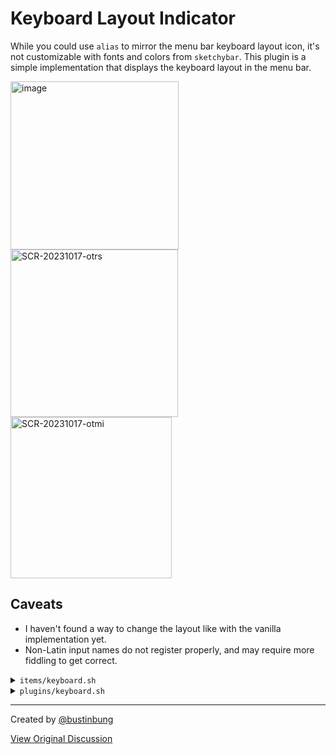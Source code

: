 # Keyboard Layout Indicator
While you could use `alias` to mirror the menu bar keyboard layout icon, it's not customizable with fonts and colors from `sketchybar`. This plugin is a simple implementation that displays the keyboard layout in the menu bar.

<img width="269" alt="image" src="https://github.com/FelixKratz/SketchyBar/assets/22670587/b19b88cb-dd82-48ea-a4b6-4d49d85863b8"><br>
<img width="268" alt="SCR-20231017-otrs" src="https://github.com/FelixKratz/SketchyBar/assets/22670587/d5dd72cc-56eb-4d42-8681-ddebfc93c4fc"><br>
<img width="258" alt="SCR-20231017-otmi" src="https://github.com/FelixKratz/SketchyBar/assets/22670587/15cd9d72-3483-4250-a8ed-d0d81655fd16"><br>

## Caveats
+ I haven't found a way to change the layout like with the vanilla implementation yet.
+ Non-Latin input names do not register properly, and may require more fiddling to get correct.

<details>
  <summary><code>items/keyboard.sh</code></summary>

  ```sh
  #!/bin/bash

  keyboard=(
      icon.drawing=off
      label.font="$FONT:Semibold:14.0"
      script="$PLUGIN_DIR/keyboard.sh"
  )

  sketchybar --add item keyboard right        \
             --set keyboard "${keyboard[@]}"  \
             --add event keyboard_change "AppleSelectedInputSourcesChangedNotification" \
             --subscribe keyboard keyboard_change
  ```
</details>

<details>
  <summary><code>plugins/keyboard.sh</code></summary>

  ```sh
  #!/bin/bash

  # this is jank and ugly, I know
  LAYOUT="$(defaults read ~/Library/Preferences/com.apple.HIToolbox.plist AppleSelectedInputSources | grep "KeyboardLayout Name" | cut -c 33- | rev | cut -c 2- | rev)"

  # specify short layouts individually.
  case "$LAYOUT" in
      "Dvorak") SHORT_LAYOUT="DV";;
      "\"U.S.\"") SHORT_LAYOUT="US";;
      *) SHORT_LAYOUT="한";;
  esac

  sketchybar --set keyboard label="$SHORT_LAYOUT"
  ```
</details>

---

Created by [@bustinbung](https://github.com/bustinbung)

[View Original Discussion](https://github.com/FelixKratz/SketchyBar/discussions/12#discussioncomment-7308140)

